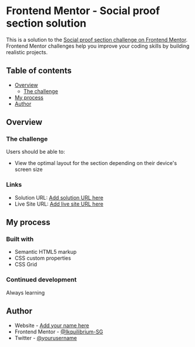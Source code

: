 # Frontend Mentor - Social proof section solution

This is a solution to the [Social proof section challenge on Frontend Mentor](https://www.frontendmentor.io/challenges/social-proof-section-6e0qTv_bA). Frontend Mentor challenges help you improve your coding skills by building realistic projects. 

## Table of contents

- [Overview](#overview)
  - [The challenge](#the-challenge)
- [My process](#my-process)
- [Author](#author)

## Overview

### The challenge

Users should be able to:

- View the optimal layout for the section depending on their device's screen size


### Links

- Solution URL: [Add solution URL here](https://your-solution-url.com)
- Live Site URL: [Add live site URL here](https://your-live-site-url.com)

## My process

### Built with

- Semantic HTML5 markup
- CSS custom properties
- CSS Grid


### Continued development

Always learning


## Author

- Website - [Add your name here](https://www.your-site.com)
- Frontend Mentor - [@Ikquilibrium-SG](https://www.frontendmentor.io/profile/Ikquilibrium-SG)
- Twitter - [@yourusername](https://www.twitter.com/yourusername)

